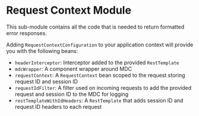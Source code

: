 # Request Context Module

This sub-module contains all the code that is needed to return formatted error responses. 

Adding `RequestContextConfiguration` to your application context will provide you with the following beans:

- `headerInterceptor`: Interceptor added to the provided `RestTemplate`
- `mdcWrapper`: A component wrapper around MDC
- `requestContext`: A `RequestContext` bean scoped to the request storing request ID and session ID 
- `requestIdFilter`: A filter used on incoming requests to add the provided request and session ID to the MDC for logging
- `restTemplateWithIdHeaders`: A `RestTemplate` that adds session ID and request ID headers to each request
